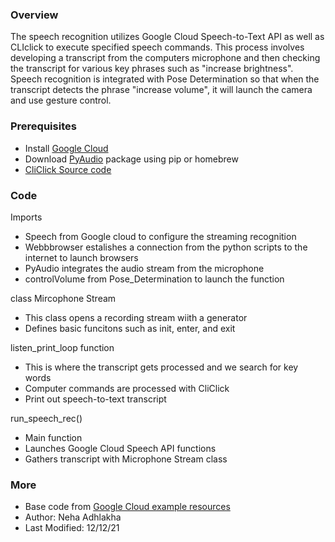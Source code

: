 ### Overview

The speech recognition utilizes Google Cloud Speech-to-Text API as well as CLIclick to execute specified speech commands.
This process involves developing a transcript from the computers microphone and then checking the transcript for various
key phrases such as "increase brightness". Speech recognition is integrated with Pose Determination so that when the transcript
detects the phrase "increase volume", it will launch the camera and use gesture control.

### Prerequisites 

- Install [Google Cloud](https://cloud.google.com/sdk/docs/install) 
- Download [PyAudio](https://pypi.org/project/PyAudio/) package using pip or homebrew
- [CliClick Source code](https://github.com/BlueM/cliclick)
  
### Code 

Imports
- Speech from Google cloud to configure the streaming recognition
- Webbbrowser estalishes a connection from the python scripts to the internet to launch browsers
- PyAudio integrates the audio stream from the microphone 
- controlVolume from Pose_Determination to launch the function

class Mircophone Stream
- This class opens a recording stream wiith a generator
- Defines basic funcitons such as init, enter, and exit

listen_print_loop function
- This is where the transcript gets processed and we search for key words
- Computer commands are processed with CliClick
- Print out speech-to-text transcript 

run_speech_rec()
- Main function
- Launches Google Cloud Speech API functions
- Gathers transcript with Microphone Stream class

### More
- Base code from [Google Cloud example resources](https://cloud.google.com/speech-to-text/docs/samples/speech-transcribe-streaming-mic#speech_transcribe_streaming_mic-python)
- Author: Neha Adhlakha 
- Last Modified: 12/12/21
